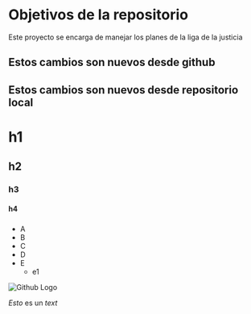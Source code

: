 # Objetivos de la repositorio

Este proyecto se encarga de manejar los planes de la liga de la justicia


## Estos cambios son nuevos desde github
## Estos cambios son nuevos desde repositorio local

# h1
## h2
### h3
#### h4
#####

* A
* B
* C
* D
* E
  * e1

![Github Logo](https://static.wikia.nocookie.net/zelda/images/6/6f/Majora%27s_Mask_Artwork.png/revision/latest?cb=20100531010717)

*Esto* es un _text_
